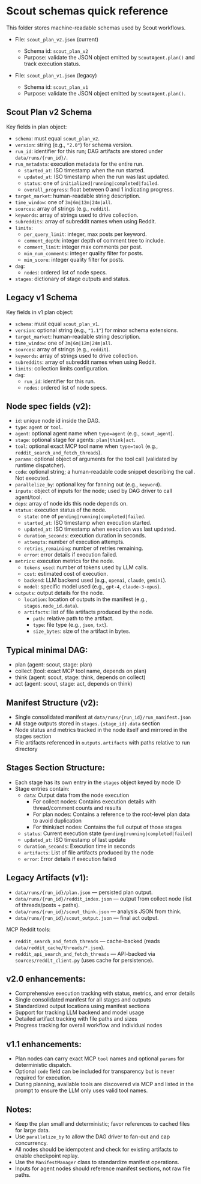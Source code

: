 # Scout schemas quick reference

This folder stores machine-readable schemas used by Scout workflows.

- File: `scout_plan_v2.json` (current)
  - Schema id: `scout_plan_v2`
  - Purpose: validate the JSON object emitted by `ScoutAgent.plan()` and track execution status.

- File: `scout_plan_v1.json` (legacy)
  - Schema id: `scout_plan_v1`
  - Purpose: validate the JSON object emitted by `ScoutAgent.plan()`.

## Scout Plan v2 Schema

Key fields in plan object:
- `schema`: must equal `scout_plan_v2`.
- `version`: string (e.g., `"2.0"`) for schema version.
- `run_id`: identifier for this run; DAG artifacts are stored under `data/runs/{run_id}/`.
- `run_metadata`: execution metadata for the entire run.
  - `started_at`: ISO timestamp when the run started.
  - `updated_at`: ISO timestamp when the run was last updated.
  - `status`: one of `initialized|running|completed|failed`.
  - `overall_progress`: float between 0 and 1 indicating progress.
- `target_market`: human-readable string description.
- `time_window`: one of `3m|6m|12m|24m|all`.
- `sources`: array of strings (e.g., `reddit`).
- `keywords`: array of strings used to drive collection.
- `subreddits`: array of subreddit names when using Reddit.
- `limits`:
  - `per_query_limit`: integer, max posts per keyword.
  - `comment_depth`: integer depth of comment tree to include.
  - `comment_limit`: integer max comments per post.
  - `min_num_comments`: integer quality filter for posts.
  - `min_score`: integer quality filter for posts.
- `dag`:
  - `nodes`: ordered list of node specs.
- `stages`: dictionary of stage outputs and status.

## Legacy v1 Schema

Key fields in v1 plan object:
- `schema`: must equal `scout_plan_v1`.
- `version`: optional string (e.g., `"1.1"`) for minor schema extensions.
- `target_market`: human-readable string description.
- `time_window`: one of `3m|6m|12m|24m|all`.
- `sources`: array of strings (e.g., `reddit`).
- `keywords`: array of strings used to drive collection.
- `subreddits`: array of subreddit names when using Reddit.
- `limits`: collection limits configuration.
- `dag`:
  - `run_id`: identifier for this run.
  - `nodes`: ordered list of node specs.

## Node spec fields (v2):
- `id`: unique node id inside the DAG.
- `type`: `agent` or `tool`.
- `agent`: optional agent name when `type=agent` (e.g., `scout_agent`).
- `stage`: optional stage for agents: `plan|think|act`.
- `tool`: optional exact MCP tool name when `type=tool` (e.g., `reddit_search_and_fetch_threads`).
- `params`: optional object of arguments for the tool call (validated by runtime dispatcher).
- `code`: optional string; a human-readable code snippet describing the call. Not executed.
- `parallelize_by`: optional key for fanning out (e.g., `keyword`).
- `inputs`: object of inputs for the node; used by DAG driver to call agent/tool.
- `deps`: array of node ids this node depends on.
- `status`: execution status of the node.
  - `state`: one of `pending|running|completed|failed`.
  - `started_at`: ISO timestamp when execution started.
  - `updated_at`: ISO timestamp when execution was last updated.
  - `duration_seconds`: execution duration in seconds.
  - `attempts`: number of execution attempts.
  - `retries_remaining`: number of retries remaining.
  - `error`: error details if execution failed.
- `metrics`: execution metrics for the node.
  - `tokens_used`: number of tokens used by LLM calls.
  - `cost`: estimated cost of execution.
  - `backend`: LLM backend used (e.g., `openai`, `claude`, `gemini`).
  - `model`: specific model used (e.g., `gpt-4`, `claude-3-opus`).
- `outputs`: output details for the node.
  - `location`: location of outputs in the manifest (e.g., `stages.node_id.data`).
  - `artifacts`: list of file artifacts produced by the node.
    - `path`: relative path to the artifact.
    - `type`: file type (e.g., `json`, `txt`).
    - `size_bytes`: size of the artifact in bytes.

## Typical minimal DAG:
- plan (agent: scout, stage: plan)
- collect (tool: exact MCP tool name, depends on plan)
- think (agent: scout, stage: think, depends on collect)
- act (agent: scout, stage: act, depends on think)

## Manifest Structure (v2):
- Single consolidated manifest at `data/runs/{run_id}/run_manifest.json`
- All stage outputs stored in `stages.{stage_id}.data` section
- Node status and metrics tracked in the node itself and mirrored in the stages section
- File artifacts referenced in `outputs.artifacts` with paths relative to run directory

## Stages Section Structure:
- Each stage has its own entry in the `stages` object keyed by node ID
- Stage entries contain:
  - `data`: Output data from the node execution
    - For collect nodes: Contains execution details with thread/comment counts and results
    - For plan nodes: Contains a reference to the root-level plan data to avoid duplication
    - For think/act nodes: Contains the full output of those stages
  - `status`: Current execution state (`pending|running|completed|failed`)
  - `updated_at`: ISO timestamp of last update
  - `duration_seconds`: Execution time in seconds
  - `artifacts`: List of file artifacts produced by the node
  - `error`: Error details if execution failed

## Legacy Artifacts (v1):
- `data/runs/{run_id}/plan.json` — persisted plan output.
- `data/runs/{run_id}/reddit_index.json` — output from collect node (list of threads/posts + paths).
- `data/runs/{run_id}/scout_think.json` — analysis JSON from think.
- `data/runs/{run_id}/scout_output.json` — final act output.

MCP Reddit tools:
- `reddit_search_and_fetch_threads` — cache-backed (reads `data/reddit_cache/threads/*.json`).
- `reddit_api_search_and_fetch_threads` — API-backed via `sources/reddit_client.py` (uses cache for persistence).

## v2.0 enhancements:
- Comprehensive execution tracking with status, metrics, and error details
- Single consolidated manifest for all stages and outputs
- Standardized output locations using manifest sections
- Support for tracking LLM backend and model usage
- Detailed artifact tracking with file paths and sizes
- Progress tracking for overall workflow and individual nodes

## v1.1 enhancements:
- Plan nodes can carry exact MCP `tool` names and optional `params` for deterministic dispatch.
- Optional `code` field can be included for transparency but is never required for execution.
- During planning, available tools are discovered via MCP and listed in the prompt to ensure the LLM only uses valid tool names.

## Notes:
- Keep the plan small and deterministic; favor references to cached files for large data.
- Use `parallelize_by` to allow the DAG driver to fan-out and cap concurrency.
- All nodes should be idempotent and check for existing artifacts to enable checkpoint replay.
- Use the `ManifestManager` class to standardize manifest operations.
- Inputs for agent nodes should reference manifest sections, not raw file paths.
